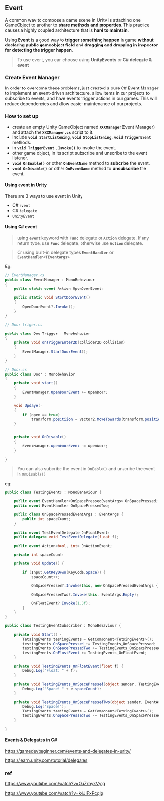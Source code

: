 ## Event
A common way to compose a game scene in Unity is attaching one GameObject to another to **share methods and properties**. This practice causes a highly coupled architecture that is **hard to maintain**.

Using **Event** is a good way to **trigger something happen** in game **without declaring public gameobject field** and **dragging and dropping in inspector for detecting the trigger happen**.

> To use event, you can choose using **UnityEvents** or **C# delegate & event**

### Create Event Manager
In order to overcome these problems, just created a pure C# Event Manager to implement an event-driven architecture.
allow items in our projects to subscribe to events, and have events trigger actions in our games. This will reduce dependencies and allow easier maintenance of our projects.

### How to set up
- create an empty Unity GameObject named **`XXXManager`**(Event Manager) and attach the **`XXXManager.cs`** script to it.
- include **`void StartListening`**, **`void StopListening`**, **`void TriggerEvent`** methods. 
- in **`void TriggerEvent`** , **`Invoke()`** to invoke the event.
- other game object, in its script subscribe and unscribe to the event listener.
- **`void OnEnable()`** or other **`OnEventName`** method to **subcribe** the event.
- **`void OnDisable()`** or other **`OnEventName`** method to **unsubscribe** the event. 

#### Using event in Unity
There are 3 ways to use event in Unity
- C# `event`
- C# `delegate`
- `UnityEvent`


#### Using C# event

> using **`event`** keyword with **`Func`** delegate or **`Action`** delegate. If any return type, use **`Func`** delegate, otherwise use **`Action`** delegate.

> Or using built-in delegate types **`EventHandler`** or **`EventHandler<TEventArgs>`** 

Eg:

```cs
// EventManager.cs
public class EventManager : MonoBehaviour
{
    public static event Action OpenDoorEvent;

    public static void StartDoorEvent()
    {
        OpenDoorEvent?.Invoke();
    }
}

```

```cs
// Door triger.cs

public class DoorTrigger : Monobehavior
{
    private void onTriggerEnter2D(Collider2D collision)
    {
        EventManager.StartDoorEvent();
    }
}
```

```cs
// Door.cs
public class Door : Monobehavior
{
    private void start()
    {
        EventManager.OpenDoorEvent += OpenDoor;
    }

    void Updaye()
    {
        if (open == true)
            transform.positiion = vector2.MoveTowards(transform.position, movePoint.position, 5 * time.deltaTime);
    }


    private void OnDisable()
    {
        EventManager.OpenDoorEvent -= OpenDoor;
    }

}

```


> You can also subcribe the event in `OnEable()` and unscribe the event in `OnDisable()`


eg:

```cs
public class TestingEvents : MonoBehaviour {

    public event EventHandler<OnSpacePressedEventArgs> OnSpacePressed;
    public event EventHandler OnSpacePressedTwo;

    public class OnSpacePressedEventArgs : EventArgs {
        public int spaceCount;
    }

    public event TestEventDelegate OnFloatEvent;
    public delegate void TestEventDelegate(float f);

    public event Action<bool, int> OnActionEvent;

    private int spaceCount;

    private void Update() {

        if (Input.GetKeyDown(KeyCode.Space)) {
            spaceCount++;

            OnSpacePressed?.Invoke(this, new OnSpacePressedEventArgs { spaceCount = spaceCount });

            OnSpacePressedTwo?.Invoke(this. EventArgs.Empty);

            OnFloatEvent?.Invoke(1.0f);
        }
    }
}

public class TestingEventSubscriber : MonoBehaviour {

    private void Start() {
        TetsingEvents testingEvents = GetComponent<TetsingEvents>();
        testingEvents.OnSpacePressed += TestingEvents_OnSpacePressed;
        testingEvents.OnSpacePressedTwo += TestingEvents_OnSpacePressedTwo;
        testingEvents.OnFlostEvent += TestingEvents_OnFloatEvent;
    }

    private void TestingEvents_OnFloatEvent(float f) {
        Debug.Log("Float: " + f);
    }

    private void TestingEvents_OnSpacePressed(object sender, TestingEvents.OnspacePressedEventArgs e) {
        Debug.Log("Space! " + e.spaceCount);
    }

    private void TestingEvents_OnSpacePressedTwo(object sender, EventArgs e) {
        Debug.Log("Space!");
        TetsingEvents testingEvents = GetComponent<TetsingEvents>();
        testingEvents.OnSpacePressedTwo -= TestingEvents_OnSpacePressedTwo; // unscribe an event
    }

}

```

#### Events & Delegates in C#
https://gamedevbeginner.com/events-and-delegates-in-unity/ 

https://learn.unity.com/tutorial/delegates

### ref 
https://www.youtube.com/watch?v=OuZrhykVytg

https://www.youtube.com/watch?v=k4JlFxPcqlg
